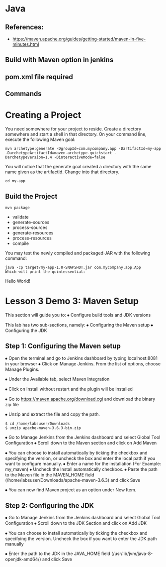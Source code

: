 # Java
## References: 
- https://maven.apache.org/guides/getting-started/maven-in-five-minutes.html


## Build with Maven option in jenkins 
## pom.xml file required
## Commands

# Creating a Project
You need somewhere for your project to reside. Create a directory somewhere and start a shell in that directory. On your command line, execute the following Maven goal:

```
mvn archetype:generate -DgroupId=com.mycompany.app -DartifactId=my-app -DarchetypeArtifactId=maven-archetype-quickstart -DarchetypeVersion=1.4 -DinteractiveMode=false

```

You will notice that the generate goal created a directory with the same name given as the artifactId. Change into that directory.

```
cd my-app

```

## Build the Project
```
mvn package

```

- validate
- generate-sources
- process-sources
- generate-resources
- process-resources
- compile


You may test the newly compiled and packaged JAR with the following command:
```
java -cp target/my-app-1.0-SNAPSHOT.jar com.mycompany.app.App
Which will print the quintessential:
```
Hello World!

# Lesson 3 Demo 3: Maven Setup

This section will guide you to: 
⦁	Configure build tools and JDK versions

This lab has two sub-sections, namely:
⦁	    Configuring the Maven setup 
⦁	    Configuring the JDK
     
## Step 1:  Configuring the Maven setup 
⦁	Open the terminal and go to Jenkins dashboard by typing localhost:8081 in your browser
⦁	Click on Manage Jenkins. From the list of options, choose Manage Plugins.

 

⦁	Under the Available tab, select Maven Integration
 

⦁	Click on Install without restart and the plugin will be installed

 

⦁	Go to https://maven.apache.org/download.cgi and download the binary zip file
 

⦁	Unzip and extract the file and copy the path.
```
$ cd /home/labsuser/Downloads
$ unzip apache-maven-3.6.3-bin.zip
```
⦁	Go to Manage Jenkins from the Jenkins dashboard and select Global Tool Configuration
⦁	Scroll down to the Maven section and click on Add Maven
 
⦁	You can choose to install automatically by ticking the checkbox and specifying the version, or uncheck the box and enter the local path if you want to configure manually.
⦁	Enter a name for the installation (For Example: my_maven)
⦁	Uncheck the Install automatically checkbox.
⦁	Paste the path to the Maven file in the MAVEN_HOME field (/home/labsuser/Downloads/apache-maven-3.6.3) and click Save

 
⦁	You can now find Maven project as an option under New Item.
 


			
## Step 2:   Configuring the JDK
⦁	Go to Manage Jenkins from the Jenkins dashboard and select Global Tool Configuration
⦁	Scroll down to the JDK Section and click on Add JDK
 

⦁	You can choose to install automatically by ticking the checkbox and specifying the version. Uncheck the box if you want to enter the JDK path manually

 
⦁	Enter the path to the JDK in the JAVA_HOME field (/usr/lib/jvm/java-8-openjdk-amd64/) and click Save
